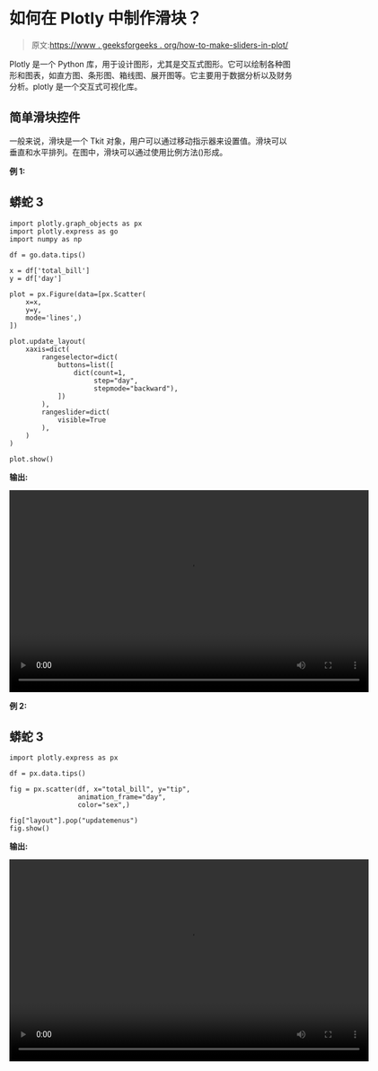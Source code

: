 # 如何在 Plotly 中制作滑块？

> 原文:[https://www . geeksforgeeks . org/how-to-make-sliders-in-plot/](https://www.geeksforgeeks.org/how-to-make-sliders-in-plotly/)

Plotly 是一个 Python 库，用于设计图形，尤其是交互式图形。它可以绘制各种图形和图表，如直方图、条形图、箱线图、展开图等。它主要用于数据分析以及财务分析。plotly 是一个交互式可视化库。

## 简单滑块控件

一般来说，滑块是一个 Tkit 对象，用户可以通过移动指示器来设置值。滑块可以垂直和水平排列。在图中，滑块可以通过使用比例方法()形成。

**例 1:**

## 蟒蛇 3

```
import plotly.graph_objects as px
import plotly.express as go
import numpy as np

df = go.data.tips()

x = df['total_bill']
y = df['day']

plot = px.Figure(data=[px.Scatter(
    x=x,
    y=y,
    mode='lines',)
])

plot.update_layout(
    xaxis=dict(
        rangeselector=dict(
            buttons=list([
                dict(count=1,
                     step="day",
                     stepmode="backward"),
            ])
        ),
        rangeslider=dict(
            visible=True
        ),
    )
)

plot.show()
```

**输出:**

<video class="wp-video-shortcode" id="video-490372-1" width="640" height="360" preload="metadata" controls=""><source type="video/webm" src="https://media.geeksforgeeks.org/wp-content/uploads/20200914210651/Screencast-from-Monday-14-September-2020-090335-IST.webm?_=1">[https://media.geeksforgeeks.org/wp-content/uploads/20200914210651/Screencast-from-Monday-14-September-2020-090335-IST.webm](https://media.geeksforgeeks.org/wp-content/uploads/20200914210651/Screencast-from-Monday-14-September-2020-090335-IST.webm)</video>

**例 2:**

## 蟒蛇 3

```
import plotly.express as px

df = px.data.tips()

fig = px.scatter(df, x="total_bill", y="tip", 
                 animation_frame="day",
                 color="sex",)

fig["layout"].pop("updatemenus")
fig.show()
```

**输出:**

<video class="wp-video-shortcode" id="video-490372-2" width="640" height="360" preload="metadata" controls=""><source type="video/webm" src="https://media.geeksforgeeks.org/wp-content/uploads/20200922210907/Screencast-from-Tuesday-22-September-2020-090816-IST.webm?_=2">[https://media.geeksforgeeks.org/wp-content/uploads/20200922210907/Screencast-from-Tuesday-22-September-2020-090816-IST.webm](https://media.geeksforgeeks.org/wp-content/uploads/20200922210907/Screencast-from-Tuesday-22-September-2020-090816-IST.webm)</video>
